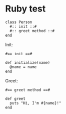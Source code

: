 # Ruby test

    class Person
      #:: init ::#
      #:: greet method ::#
    end

Init:

    #== init ==#

    def initialize(name)
      @name = name
    end

Greet:

    #== greet method ==#

    def greet
      puts "Hi, I'm #{name}!"
    end

